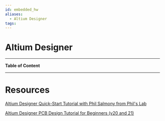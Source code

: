 ```yaml
---
id: embedded_hw
aliases:
  - Altium Designer
tags:
---
```


# Altium Designer

---

**Table of Content**

---

# Resources

[Altium Designer Quick-Start Tutorial with Phil Salmony from Phil's Lab](https://youtu.be/YTGzncKU5RY?si=fxXn-Bp38lRzxZRh)

[Altium Designer PCB Design Tutorial for Beginners (v20 and 21)](https://youtube.com/playlist?list=PLDclr_SCaTAxEpaE0uf9RDQUNtW5YSoxW&si=sSj_5Wm8D49ssAqA)
